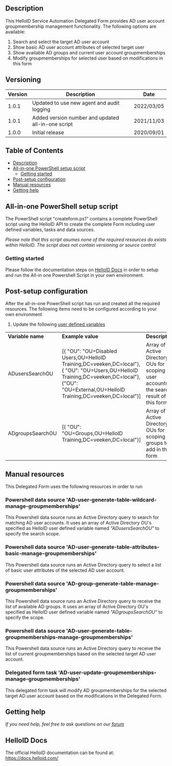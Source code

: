 <!-- Description -->
## Description
This HelloID Service Automation Delegated Form provides AD user account groupmembership management functionality. The following options are available:
 1. Search and select the target AD user account
 2. Show basic AD user account attributes of selected target user
 3. Show available AD groups and current user account groupmemberships
 4. Modify groupmemberships for selected user based on modifications in this form
 

## Versioning
| Version | Description | Date |
| - | - | - |
| 1.0.1   | Updated to use new agent and audit logging | 2022/03/05  |
| 1.0.1   | Added version number and updated all-in-one script | 2021/11/03  |
| 1.0.0   | Initial release | 2020/09/01  |


<!-- TABLE OF CONTENTS -->
## Table of Contents
* [Description](#description)
* [All-in-one PowerShell setup script](#all-in-one-powershell-setup-script)
  * [Getting started](#getting-started)
* [Post-setup configuration](#post-setup-configuration)
* [Manual resources](#manual-resources)
* [Getting help](#getting-help)


## All-in-one PowerShell setup script
The PowerShell script "createform.ps1" contains a complete PowerShell script using the HelloID API to create the complete Form including user defined variables, tasks and data sources.

 _Please note that this script asumes none of the required resources do exists within HelloID. The script does not contain versioning or source control_


### Getting started
Please follow the documentation steps on [HelloID Docs](https://docs.helloid.com/hc/en-us/articles/360017556559-Service-automation-GitHub-resources) in order to setup and run the All-in one Powershell Script in your own environment.

 
## Post-setup configuration
After the all-in-one PowerShell script has run and created all the required resources. The following items need to be configured according to your own environment
 1. Update the following [user defined variables](https://docs.helloid.com/hc/en-us/articles/360014169933-How-to-Create-and-Manage-User-Defined-Variables)
<table>
  <tr><td><strong>Variable name</strong></td><td><strong>Example value</strong></td><td><strong>Description</strong></td></tr>
  <tr><td>ADusersSearchOU</td><td>[{ "OU": "OU=Disabled Users,OU=HelloID Training,DC=veeken,DC=local"},{ "OU": "OU=Users,OU=HelloID Training,DC=veeken,DC=local"},{"OU": "OU=External,OU=HelloID Training,DC=veeken,DC=local"}]</td><td>Array of Active Directory OUs for scoping AD user accounts in the search result of this form</td></tr>
  <tr><td>ADgroupsSearchOU</td><td>[{ "OU": "OU=Groups,OU=HelloID Training,DC=veeken,DC=local"}]</td><td>Array of Active Directory OUs for scoping AD groups to add in this form</td></tr>
</table>

## Manual resources
This Delegated Form uses the following resources in order to run

### Powershell data source 'AD-user-generate-table-wildcard-manage-groupmemberships'
This Powershell data source runs an Active Directory query to search for matching AD user accounts. It uses an array of Active Directory OU's specified as HelloID user defined variable named _"ADusersSearchOU"_ to specify the search scope.

### Powershell data source 'AD-user-generate-table-attributes-basic-manage-groupmemberships'
This Powershell data source runs an Active Directory query to select a list of basic user attributes of the selected AD user account.  

### Powershell data source 'AD-group-generate-table-manage-groupmemberships'
This Powershell data source runs an Active Directory query to receive the list of available AD groups. It uses an array of Active Directory OU's specified as HelloID user defined variable named _"ADgroupsSearchOU"_ to specify the scope.

### Powershell data source 'AD-user-generate-table-groupmemberships-manage-groupmemberships'
This Powershell data source runs an Active Directory query to receive the list of current groupmemberships based on the selected target AD user account.

### Delegated form task 'AD-user-update-groupmemberships-manage-groupmemberships'
This delegated form task will modify AD groupmemberships for the selected target AD user account based on the modifications in the Delegated Form.

## Getting help
_If you need help, feel free to ask questions on our [forum](https://forum.helloid.com/forum/helloid-connectors/service-automation/497-helloid-sa-active-directory-ad-user-manage-group-memberships)_

## HelloID Docs
The official HelloID documentation can be found at: https://docs.helloid.com/
